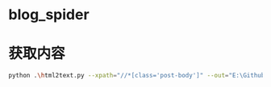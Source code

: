 # blog_spider

# 获取内容
```bash
python .\html2text.py --xpath="//*[class='post-body']" --out="E:\Github\homepage\source\_posts\其他爬取的内容" url
```